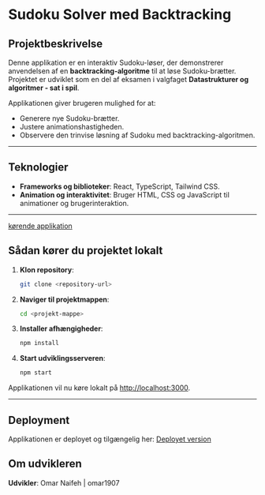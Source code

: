 # Sudoku Solver med Backtracking

## Projektbeskrivelse

Denne applikation er en interaktiv Sudoku-løser, der demonstrerer anvendelsen af en **backtracking-algoritme** til at løse Sudoku-brætter. Projektet er udviklet som en del af eksamen i valgfaget **Datastrukturer og algoritmer - sat i spil**.

Applikationen giver brugeren mulighed for at:
- Generere nye Sudoku-brætter.
- Justere animationshastigheden.
- Observere den trinvise løsning af Sudoku med backtracking-algoritmen.

---

## Teknologier
- **Frameworks og biblioteker**: React, TypeScript, Tailwind CSS.
- **Animation og interaktivitet**: Bruger HTML, CSS og JavaScript til animationer og brugerinteraktion.

---
[kørende applikation](image-1.png)

## Sådan kører du projektet lokalt

1. **Klon repository**:
   ```bash
   git clone <repository-url>
   ```
2. **Naviger til projektmappen**:
   ```bash
   cd <projekt-mappe>
   ```
3. **Installer afhængigheder**:
   ```bash
   npm install
   ```
4. **Start udviklingsserveren**:
   ```bash
   npm start
   ```

Applikationen vil nu køre lokalt på [http://localhost:3000](http://localhost:3000).

---

## Deployment
Applikationen er deployet og tilgængelig her:
[Deployet version](<indsæt-url>)


## Om udvikleren
**Udvikler**: Omar Naifeh | omar1907